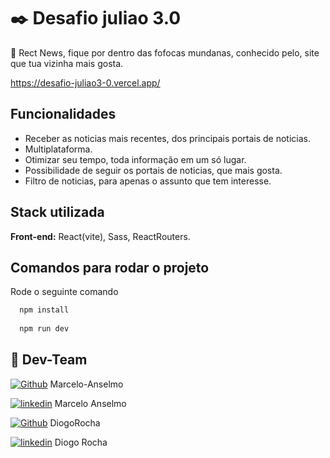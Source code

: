 
# ✒️ Desafio juliao 3.0

👀 Rect News, fique por dentro das fofocas mundanas, conhecido pelo, site que tua vizinha mais gosta.

https://desafio-juliao3-0.vercel.app/
## Funcionalidades

- Receber as noticias mais recentes, dos principais portais de noticias.
- Multiplataforma.
- Otimizar seu tempo, toda informação em um só lugar.
- Possibilidade de seguir os portais de noticias, que mais gosta.
- Filtro de noticias, para apenas o assunto que tem interesse.


## Stack utilizada

**Front-end:** React(vite), Sass, ReactRouters.


## Comandos para rodar o projeto

Rode o seguinte comando

```bash
  npm install
  
  npm run dev
```


## 🔗 Dev-Team
[![Github](https://img.shields.io/badge/GitHub-100000?style=for-the-badge&logo=github&logoColor=white)](https://github.com/Marcelo-Anselmo) Marcelo-Anselmo

[![linkedin](https://img.shields.io/badge/linkedin-0A66C2?style=for-the-badge&logo=linkedin&logoColor=white)](https://www.linkedin.com/in/marcelo-anselmo-41587b280/) Marcelo Anselmo

[![Github](https://img.shields.io/badge/GitHub-100000?style=for-the-badge&logo=github&logoColor=white)](https://github.com/Marcelo-Anselmo) DiogoRocha

[![linkedin](https://img.shields.io/badge/linkedin-0A66C2?style=for-the-badge&logo=linkedin&logoColor=white)](https://www.linkedin.com/in/diogo-rocha-361281256/?utm_source=share&utm_campaign=share_via&utm_content=profile&utm_medium=android_app) Diogo Rocha

